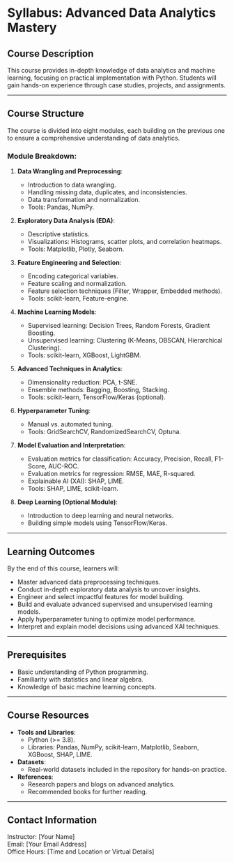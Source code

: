 # Syllabus: Advanced Data Analytics Mastery

## Course Description
This course provides in-depth knowledge of data analytics and machine learning, focusing on practical implementation with Python. Students will gain hands-on experience through case studies, projects, and assignments.

---

## Course Structure
The course is divided into eight modules, each building on the previous one to ensure a comprehensive understanding of data analytics.

### Module Breakdown:
1. **Data Wrangling and Preprocessing**:
   - Introduction to data wrangling.
   - Handling missing data, duplicates, and inconsistencies.
   - Data transformation and normalization.
   - Tools: Pandas, NumPy.

2. **Exploratory Data Analysis (EDA)**:
   - Descriptive statistics.
   - Visualizations: Histograms, scatter plots, and correlation heatmaps.
   - Tools: Matplotlib, Plotly, Seaborn.

3. **Feature Engineering and Selection**:
   - Encoding categorical variables.
   - Feature scaling and normalization.
   - Feature selection techniques (Filter, Wrapper, Embedded methods).
   - Tools: scikit-learn, Feature-engine.

4. **Machine Learning Models**:
   - Supervised learning: Decision Trees, Random Forests, Gradient Boosting.
   - Unsupervised learning: Clustering (K-Means, DBSCAN, Hierarchical Clustering).
   - Tools: scikit-learn, XGBoost, LightGBM.

5. **Advanced Techniques in Analytics**:
   - Dimensionality reduction: PCA, t-SNE.
   - Ensemble methods: Bagging, Boosting, Stacking.
   - Tools: scikit-learn, TensorFlow/Keras (optional).

6. **Hyperparameter Tuning**:
   - Manual vs. automated tuning.
   - Tools: GridSearchCV, RandomizedSearchCV, Optuna.

7. **Model Evaluation and Interpretation**:
   - Evaluation metrics for classification: Accuracy, Precision, Recall, F1-Score, AUC-ROC.
   - Evaluation metrics for regression: RMSE, MAE, R-squared.
   - Explainable AI (XAI): SHAP, LIME.
   - Tools: SHAP, LIME, scikit-learn.

8. **Deep Learning (Optional Module)**:
   - Introduction to deep learning and neural networks.
   - Building simple models using TensorFlow/Keras.

---

## Learning Outcomes
By the end of this course, learners will:
- Master advanced data preprocessing techniques.
- Conduct in-depth exploratory data analysis to uncover insights.
- Engineer and select impactful features for model building.
- Build and evaluate advanced supervised and unsupervised learning models.
- Apply hyperparameter tuning to optimize model performance.
- Interpret and explain model decisions using advanced XAI techniques.

---

## Prerequisites
- Basic understanding of Python programming.
- Familiarity with statistics and linear algebra.
- Knowledge of basic machine learning concepts.

---

## Course Resources
- **Tools and Libraries**:
  - Python (>= 3.8).
  - Libraries: Pandas, NumPy, scikit-learn, Matplotlib, Seaborn, XGBoost, SHAP, LIME.
- **Datasets**:
  - Real-world datasets included in the repository for hands-on practice.
- **References**:
  - Research papers and blogs on advanced analytics.
  - Recommended books for further reading.

---

## Contact Information
Instructor: [Your Name]  
Email: [Your Email Address]  
Office Hours: [Time and Location or Virtual Details]

